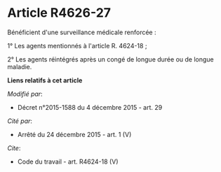 # Article R4626-27

Bénéficient d'une surveillance médicale renforcée : 

1° Les agents mentionnés à l'article R. 4624-18 ; 

2° Les agents réintégrés après un congé de longue durée ou de longue maladie.

**Liens relatifs à cet article**

_Modifié par_:

  - Décret n°2015-1588 du 4 décembre 2015 - art. 29

_Cité par_:

  - Arrêté du 24 décembre 2015 - art. 1 (V)

_Cite_:

  - Code du travail - art. R4624-18 (V)
